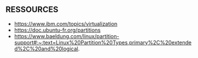 ## RESSOURCES
- https://www.ibm.com/topics/virtualization
- https://doc.ubuntu-fr.org/partitions
- https://www.baeldung.com/linux/partition-support#:~:text=Linux%20Partition%20Types,primary%2C%20extended%2C%20and%20logical.
